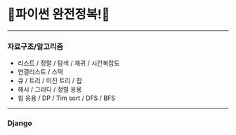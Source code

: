 # 👾파이썬 완전정복!👾
---
### 자료구조/알고리즘
  + 리스트 / 정렬 / 탐색 / 재귀 / 시간복잡도
  + 연결리스트 / 스택
  + 큐 / 트리 / 이진 트리 / 힙
  + 해시 / 그리디 / 정렬 응용
  + 힙 응용 / DP / Tim sort / DFS / BFS
---
### Django
